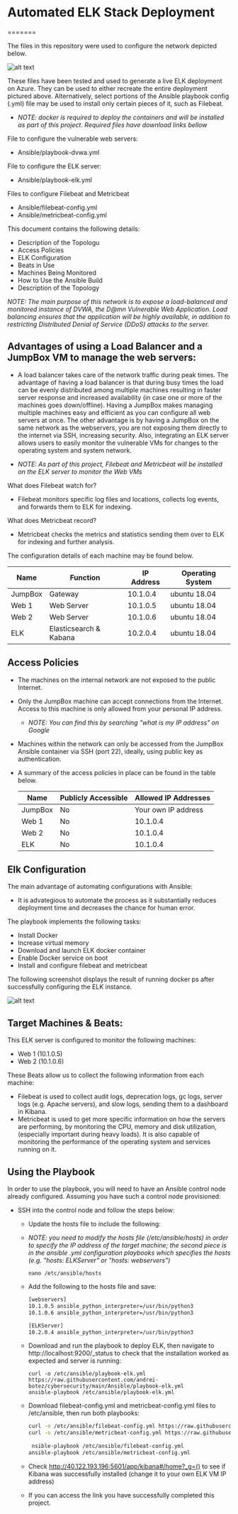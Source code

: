 # Automated ELK Stack Deployment
=======

The files in this repository were used to configure the network depicted below.

![alt text](https://github.com/andrei-botez/cybersecurity/blob/main/Images/Network_Topology_ELK_readme.png "Visual Networking Diagram")

These files have been tested and used to generate a live ELK deployment on Azure. They can be used to either recreate the entire deployment pictured above. Alternatively, select portions of the Ansible playbook config (.yml) file may be used to install only certain pieces of it, such as Filebeat.

- *NOTE: docker is required to deploy the containers and will be installed as part of this project. Required files have download links bellow*

File to configure the vulnerable web servers:
  - Ansible/playbook-dvwa.yml

File to configure the ELK server:
  - Ansible/playbook-elk.yml

Files to configure Filebeat and Metricbeat
  - Ansible/filebeat-config.yml
  - Ansible/metricbeat-config.yml

This document contains the following details:
  - Description of the Topologu
  - Access Policies
  - ELK Configuration
  - Beats in Use
  - Machines Being Monitored
  - How to Use the Ansible Build
  - Description of the Topology

*NOTE: The main purpose of this network is to expose a load-balanced and monitored instance of DVWA, the D@mn Vulnerable Web Application. Load balancing ensures that the application will be highly available, in addition to restricting Distributed Denial of Service (DDoS) attacks to the server.*


## Advantages of using a Load Balancer and a JumpBox VM to manage the web servers:
- A load balancer takes care of the network traffic during peak times. The advantage of having a load balancer is that during busy times the load can be evenly distributed among multiple machines resulting in faster server response and increased availability (in case one or more of the machines goes down/offline). Having a JumpBox makes managing multiple machines easy and efficient as you can configure all web servers at once. The other advantage is by having a JumpBox on the same network as the webservers, you are not exposing them directly to the internet via SSH, increasing security.
Also, integrating an ELK server allows users to easily monitor the vulnerable VMs for changes to the operating system and system network.

- *NOTE: As part of this project, Filebeat and Metricbeat will be installed on the ELK server to monitor the Web VMs*

What does Filebeat watch for?
- Filebeat monitors specific log files and locations, collects log events, and forwards them to ELK for indexing.

What does Metricbeat record? 
- Metricbeat checks the metrics and statistics sending them over to ELK for indexing and further analysis.

The configuration details of each machine may be found below.

| Name    | Function               | IP Address | Operating System |
|---------|------------------------|------------|------------------|
| JumpBox | Gateway                | 10.1.0.4   | ubuntu 18.04     |
| Web 1   | Web Server             | 10.1.0.5   | ubuntu 18.04     |
| Web 2   | Web Server             | 10.1.0.6   | ubuntu 18.04     |
| ELK     | Elasticsearch & Kabana | 10.2.0.4   | ubuntu 18.04     |


## Access Policies
- The machines on the internal network are not exposed to the public Internet.
- Only the JumpBox machine can accept connections from the Internet. Access to this machine is only allowed from your personal IP address. 
  - *NOTE: You can find this by searching "what is my IP address" on Google*

- Machines within the network can only be accessed from the JumpBox Ansible container via SSH (port 22), ideally, using public key as authentication.

- A summary of the access policies in place can be found in the table below.

  | Name    | Publicly Accessible | Allowed IP Addresses |
  |---------|---------------------|----------------------|
  | JumpBox | No                  | Your own IP address  |
  | Web 1   | No                  | 10.1.0.4             |
  | Web 2   | No                  | 10.1.0.4             |
  | ELK     | No                  | 10.1.0.4             |


## Elk Configuration

The main advantage of automating configurations with Ansible:
- It is advategious to automate the process as it substantially reduces deployment time and decreases the chance for human error.


The playbook implements the following tasks:
- Install Docker
- Increase virtual memory
- Download and launch ELK docker container
- Enable Docker service on boot
- Install and configure filebeat and metricbeat


The following screenshot displays the result of running docker ps after successfully configuring the ELK instance.

![alt text](https://github.com/andrei-botez/cybersecurity/blob/main/Images/docker_ps_output.png "Docker output")


## Target Machines & Beats:

This ELK server is configured to monitor the following machines:
- Web 1 (10.1.0.5)
- Web 2 (10.1.0.6)

These Beats allow us to collect the following information from each machine: 
- Filebeat is used to collect audit logs, deprecation logs, gc logs, server logs (e.g. Apache servers), and slow logs, sending them to a dashboard in Kibana. 
- Metricbeat is used to get more specific information on how the servers are performing, by monitoring the CPU, memory and disk utilization, (especially important during heavy loads). It is also capable of monitoring the performance of the operating system and services running on it.


## Using the Playbook
In order to use the playbook, you will need to have an Ansible control node already configured. Assuming you have such a control node provisioned:

- SSH into the control node and follow the steps below:
  
  - Update the hosts file to include the following:
    
  - *NOTE: you need to modify the hosts file (/etc/ansible/hosts) in order to specify the IP address of the target machine; the second piece is in the ansible .yml configuration playbooks which specifies the hosts (e.g. "hosts: ELKServer" or "hosts: webservers")*
    ```
    nano /etc/ansible/hosts
    ```
  - Add the following to the hosts file and save:

    ```bash
    [webservers]
    10.1.0.5 ansible_python_interpreter=/usr/bin/python3
    10.1.0.6 ansible_python_interpreter=/usr/bin/python3

    [ELKServer]
    10.2.0.4 ansible_python_interpreter=/usr/bin/python3
    ```

  - Download and run the playbook to deploy ELK, then navigate to http://localhost:9200/_status to check that the installation worked as expected and server is running:
    ```
    curl -o /etc/ansible/playbook-elk.yml https://raw.githubusercontent.com/andrei-botez/cybersecurity/main/Ansible/playbook-elk.yml
    ansible-playbook /etc/ansible/playbook-elk.yml
    ```
    
  - Download filebeat-config.yml and metricbeat-config.yml files to /etc/ansible, then run both playbooks:
    ```bash
    curl -o /etc/ansible/filebeat-config.yml https://raw.githubusercontent.com/andrei-botez/cybersecurity/main/Ansible/filebeat-config.yml
    curl -o /etc/ansible/metricbeat-config.yml https://raw.githubusercontent.com/andrei-botez/cybersecurity/main/Ansible/metricbeat-config.yml
      
     nsible-playbook /etc/ansible/filebeat-config.yml
    ansible-playbook /etc/ansible/metricbeat-config.yml
    ```
  - Check http://40.122.193.196:5601/app/kibana#/home?_g=() to see if Kibana was successfully installed (change it to your own ELK VM IP address)
    
  - If you can access the link you have successfully completed this project.
